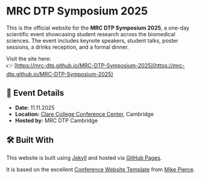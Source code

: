 # MRC DTP Symposium 2025

This is the official website for the **MRC DTP Symposium 2025**, a one-day scientific event showcasing student research across the biomedical sciences. The event includes keynote speakers, student talks, poster sessions, a drinks reception, and a formal dinner.

Visit the site here:  
👉 [https://mrc-dtp.github.io/MRC-DTP-Symposium-2025](https://mrc-dtp.github.io/MRC-DTP-Symposium-2025)

## 📅 Event Details
- **Date:** 11.11.2025
- **Location:** [Clare College Conference Center](https://clareconferencing.com/), Cambridge
- **Hosted by:** MRC DTP Cambridge

## 🛠 Built With

This website is built using [Jekyll](https://jekyllrb.com/) and hosted via [GitHub Pages](https://pages.github.com/).

It is based on the excellent [Conference Website Template](https://github.com/mikepierce/conference-website-template) from [Mike Pierce](https://github.com/mikepierce).

